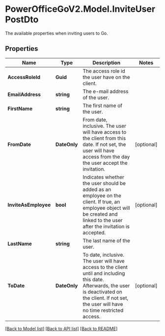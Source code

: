 # PowerOfficeGoV2.Model.InviteUserPostDto
The available properties when inviting users to Go.

## Properties

Name | Type | Description | Notes
------------ | ------------- | ------------- | -------------
**AccessRoleId** | **Guid** | The access role id the user have on the client. | 
**EmailAddress** | **string** | The e-mail address of the user. | 
**FirstName** | **string** | The first name of the user. | 
**FromDate** | **DateOnly** | From date, inclusive.  The user will have access to the client from this date.  If not set, the user will have access from the day the user accept the invitation. | [optional] 
**InviteAsEmployee** | **bool** | Indicates whether the user should be added as an employee on the client.  If true, an employee object will be created and linked to the user after the invitation is accepted. | [optional] 
**LastName** | **string** | The last name of the user. | 
**ToDate** | **DateOnly** | To date, inclusive.  The user will have access to the client until and including this date.  Afterwards, the user is deactivated on the client.  If not set, the user will have no time restricted access. | [optional] 

[[Back to Model list]](../../README.md#documentation-for-models) [[Back to API list]](../../README.md#documentation-for-api-endpoints) [[Back to README]](../../README.md)

